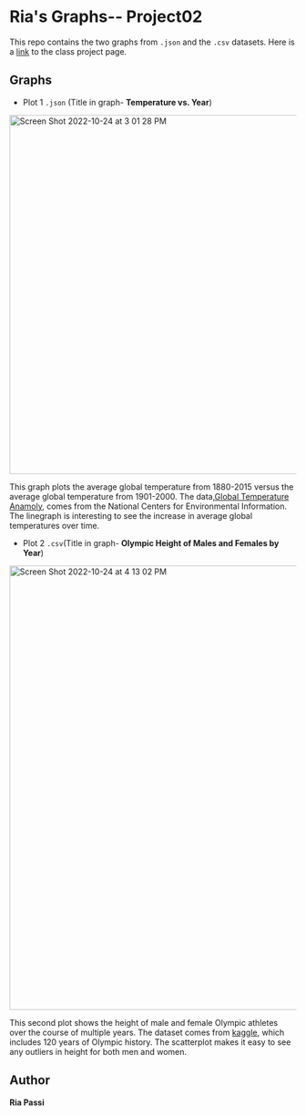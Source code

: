 # Ria's Graphs-- Project02
 This repo contains the two graphs from  `.json` and the `.csv` datasets.
 Here is a [link](https://github.com/mikeizbicki/cmc-csci040/tree/2022fall/project_02) to the class project page. 
  
 
 ## Graphs 
 * Plot 1 `.json` (Title in graph- **Temperature vs. Year**)
 <img width="631" alt="Screen Shot 2022-10-24 at 3 01 28 PM" src="https://user-images.githubusercontent.com/112538914/197669519-c17d93ec-1a52-4e7e-97a6-181a6940b9c8.png">
 
 This graph plots the average global temperature from 1880-2015 versus the average global temperature from 1901-2000. The data,[Global Temperature Anamoly](https://www.ncdc.noaa.gov/cag/time-series/global/globe/land_ocean/ytd/12/1880-2016.json), comes from the National Centers for Environmental Information. The linegraph is interesting to see the increase in average global temperatures over time. 
 
  * Plot 2 `.csv`(Title in graph- **Olympic Height of Males and Females by Year**)
 
 <img width="781" alt="Screen Shot 2022-10-24 at 4 13 02 PM" src="https://user-images.githubusercontent.com/112538914/197669626-9b8cb01a-6c46-432a-a634-6d9037f1b66c.png">

This second plot shows the height of male and female Olympic athletes over the course of multiple years. The dataset comes from [kaggle](https://www.kaggle.com/datasets/heesoo37/120-years-of-olympic-history-athletes-and-results), which includes 120 years of Olympic history. The scatterplot makes it easy to see any outliers in height for both men and women. 

 ## Author
 
  **Ria Passi**
